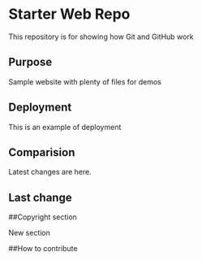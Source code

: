 # Starter Web Repo

This repository is for showing how Git and GitHub work

## Purpose

Sample website with plenty of files for demos

## Deployment

This is an example of deployment

## Comparision

Latest changes are here.

## Last change

##Copyright section

New section

##How to contribute